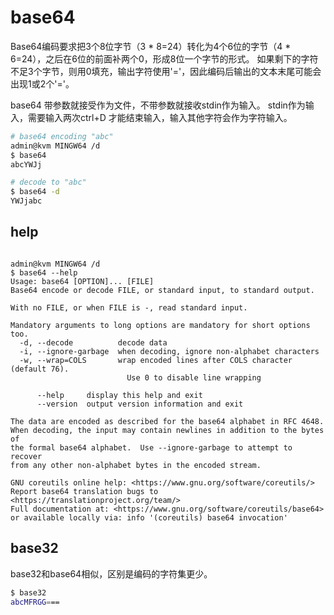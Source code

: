 # base64

Base64编码要求把3个8位字节（3 * 8=24）转化为4个6位的字节（4 * 6=24），之后在6位的前面补两个0，形成8位一个字节的形式。 如果剩下的字符不足3个字节，则用0填充，输出字符使用'='，因此编码后输出的文本末尾可能会出现1或2个'='。

base64 带参数就接受作为文件，不带参数就接收stdin作为输入。
stdin作为输入，需要输入两次ctrl+D 才能结束输入，输入其他字符会作为字符输入。

``` bash
# base64 encoding "abc"
admin@kvm MINGW64 /d
$ base64
abcYWJj

# decode to "abc"
$ base64 -d
YWJjabc

```

## help
```

admin@kvm MINGW64 /d
$ base64 --help
Usage: base64 [OPTION]... [FILE]
Base64 encode or decode FILE, or standard input, to standard output.

With no FILE, or when FILE is -, read standard input.

Mandatory arguments to long options are mandatory for short options too.
  -d, --decode          decode data
  -i, --ignore-garbage  when decoding, ignore non-alphabet characters
  -w, --wrap=COLS       wrap encoded lines after COLS character (default 76).
                          Use 0 to disable line wrapping

      --help     display this help and exit
      --version  output version information and exit

The data are encoded as described for the base64 alphabet in RFC 4648.
When decoding, the input may contain newlines in addition to the bytes of
the formal base64 alphabet.  Use --ignore-garbage to attempt to recover
from any other non-alphabet bytes in the encoded stream.

GNU coreutils online help: <https://www.gnu.org/software/coreutils/>
Report base64 translation bugs to <https://translationproject.org/team/>
Full documentation at: <https://www.gnu.org/software/coreutils/base64>
or available locally via: info '(coreutils) base64 invocation'
```

## base32
base32和base64相似，区别是编码的字符集更少。
``` bash
$ base32
abcMFRGG===
```